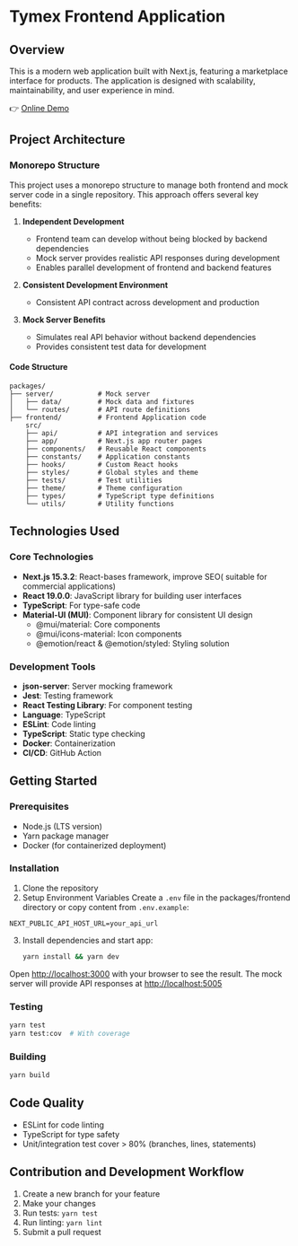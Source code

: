 # Tymex Frontend Application

## Overview
This is a modern web application built with Next.js, featuring a marketplace interface for products. The application is designed with scalability, maintainability, and user experience in mind.

👉 [Online Demo](https://tymex-interview-frontend-trinh-nguyen-frontend.vercel.app/)
## Project Architecture

### Monorepo Structure
This project uses a monorepo structure to manage both frontend and mock server code in a single repository. This approach offers several key benefits:

1. **Independent Development**
   - Frontend team can develop without being blocked by backend dependencies
   - Mock server provides realistic API responses during development
   - Enables parallel development of frontend and backend features

2. **Consistent Development Environment**
   - Consistent API contract across development and production

3. **Mock Server Benefits**
   - Simulates real API behavior without backend dependencies
   - Provides consistent test data for development


#### Code Structure
```
packages/
├── server/           # Mock server
│   ├── data/         # Mock data and fixtures
│   └── routes/       # API route definitions
├── frontend/         # Frontend Application code
    src/
    ├── api/          # API integration and services
    ├── app/          # Next.js app router pages
    ├── components/   # Reusable React components
    ├── constants/    # Application constants
    ├── hooks/        # Custom React hooks
    ├── styles/       # Global styles and theme
    ├── tests/        # Test utilities
    ├── theme/        # Theme configuration
    ├── types/        # TypeScript type definitions
    └── utils/        # Utility functions
```

## Technologies Used
### Core Technologies
- **Next.js 15.3.2**: React-bases framework, improve SEO( suitable for commercial applications)
- **React 19.0.0**: JavaScript library for building user interfaces
- **TypeScript**: For type-safe code
- **Material-UI (MUI)**: Component library for consistent UI design
  - @mui/material: Core components
  - @mui/icons-material: Icon components
  - @emotion/react & @emotion/styled: Styling solution

### Development Tools
- **json-server**: Server mocking framework
- **Jest**: Testing framework
- **React Testing Library**: For component testing
- **Language**: TypeScript
- **ESLint**: Code linting
- **TypeScript**: Static type checking
- **Docker**: Containerization
- **CI/CD**: GitHub Action

## Getting Started
### Prerequisites
- Node.js (LTS version)
- Yarn package manager
- Docker (for containerized deployment)

### Installation
1. Clone the repository
2. Setup Environment Variables
Create a `.env` file in the packages/frontend directory or copy content from `.env.example`:
```env
NEXT_PUBLIC_API_HOST_URL=your_api_url
```

3. Install dependencies and start app:
   ```bash
   yarn install && yarn dev
   ```
Open [http://localhost:3000](http://localhost:3000) with your browser to see the result.
The mock server will provide API responses at [http://localhost:5005](http://localhost:5005)

### Testing
```bash
yarn test
yarn test:cov  # With coverage
```

### Building
```bash
yarn build
```

## Code Quality
- ESLint for code linting
- TypeScript for type safety
- Unit/integration test cover > 80% (branches, lines, statements)

## Contribution and Development Workflow
1. Create a new branch for your feature
2. Make your changes
3. Run tests: `yarn test`
4. Run linting: `yarn lint`
5. Submit a pull request
